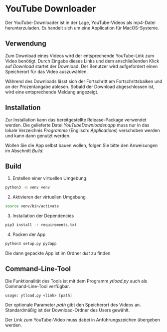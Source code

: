 # YouTube Downloader

Der YouTube-Downloader ist in der Lage, YouTube-Videos als mp4-Datei herunterzuladen. Es handelt sich um eine Application für MacOS-Systeme.

## Verwendung

Zum Download eines Videos wird der entsprechende YouTube-Link zum Video benötigt. Durch Eingabe dieses Links und dem anschließenden Klick auf _Download_ startet der Download. Der Benutzer wird aufgefordert einen Speicherort für das Video auszuwählen.

Während des Downloads lässt sich der Fortschritt am Fortschrittsbalken und an der Prozentangabe ablesen. Sobald der Download abgeschlossen ist, wird eine entsprechende Meldung angezeigt. 

## Installation

Zur Installation kann das bereitgestellte Release-Package verwendet werden. Die gelieferte Datei _YouTubeDownloader.app_ muss nur in das lokale Verzeichnis _Programme_ (Englisch: _Applications_) verschoben werden und kann dann genutzt werden. 

Wollen Sie die App selbst bauen wollen, folgen Sie bitte den Anweisungen im Abschnitt _Build_.

## Build

1. Erstellen einer virtuellen Umgebung:
```bash
python3 -m venv venv
```

2. Aktivieren der virtuellen Umgebung
```bash
source venv/bin/activate
```

3. Installation der Dependencies
```bash 
pip3 install -r requirements.txt
```

4. Packen der App
```bash
python3 setup.py py2app
```

Die dann gepackte App ist im Ordner _dist_ zu finden. 

## Command-Line-Tool

Die Funktionalität des Tools ist mit dem Programm _ytload.py_ auch als Command-Line-Tool verfügbar. 

```
usage: ytload.py <link> [path]
```

Der optionale Parameter _path_ gibt den Speicherort des Videos an. Standardmäßig ist der Download-Ordner des Users gewählt. 

Der Link zum YouTube-Video muss dabei in Anführungszeichen übergeben werden. 

